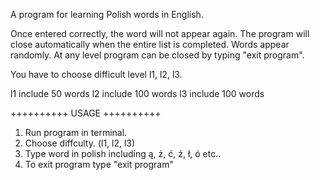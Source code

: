 A program for learning Polish words in English.

Once entered correctly, the word will not appear again. The program will close automatically when the entire list is completed.
Words appear randomly.
At any level program can be closed by typing "exit program".

You have to choose difficult level l1, l2, l3.

l1 include 50 words
l2 include 100 words
l3 include 100 words

++++++++++ USAGE ++++++++++
1. Run program in terminal.
2. Choose diffculty. (l1, l2, l3)
3. Type word in polish including ą, ż, ć, ź, ł, ó etc..
4. To exit program type "exit program"
